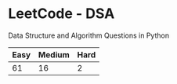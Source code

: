 # LeetCode - DSA

Data Structure and Algorithm Questions in Python

| Easy   |  Medium  | Hard |
|--------|----------|------|
|   61   |    16    |  2   |
